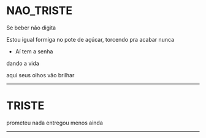 # NAO_TRISTE

Se beber não digita

Estou igual formiga no pote de açúcar, torcendo pra acabar nunca

- Aí tem a senha

dando a vida

aqui seus olhos vão brilhar


---

# TRISTE
prometeu nada entregou menos ainda



---


